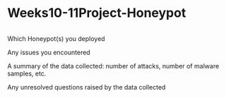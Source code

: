# Weeks10-11Project-Honeypot


<img src='https://imgur.com/6OINjNs' title='Proof Of Honey Pot Test' width='' alt='' />



Which Honeypot(s) you deployed


Any issues you encountered



A summary of the data collected: number of attacks, number of malware samples, etc.




Any unresolved questions raised by the data collected
